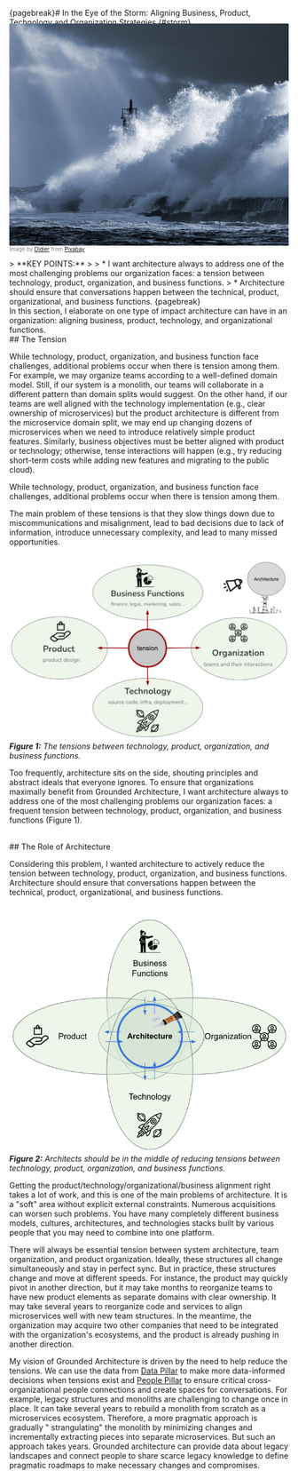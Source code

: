 {pagebreak}# In the Eye of the Storm: Aligning Business, Product, Technology and Organization Strategies {#storm}

<img style="margin-top: -20px; width: 100%; height: 400px; object-fit: cover" 
     src="assets/images/arch/storm-g90b7263c8_1920.jpg">
<div style="font-size: 70%; margin-top: -16px; color: grey; margin-bottom: 12px">
Image by <a href="https://pixabay.com/users/fiquetdidier1-25748628/?utm_source=link-attribution&amp;utm_medium=referral&amp;utm_campaign=image&amp;utm_content=7018311">Didier</a> from <a href="https://pixabay.com//?utm_source=link-attribution&amp;utm_medium=referral&amp;utm_campaign=image&amp;utm_content=7018311">Pixabay</a>
</div>
> **KEY POINTS:**
>
> * I want architecture always to address one of the most challenging problems our organization faces: a tension between technology, product, organization, and business functions.
> * Architecture should ensure that conversations happen between the technical, product, organizational, and business functions. 
{pagebreak}
<br>
In this section, I elaborate on one type of impact architecture can have in an organization: aligning business, product, technology, and organizational functions. 

<br>
## The Tension

While technology, product, organization, and business function face challenges, additional problems occur when there is tension among them. For example, we may organize teams according to a well-defined domain model. Still, if our system is a monolith, our teams will collaborate in a different pattern than domain splits would suggest. On the other hand, if our teams are well aligned with the technology implementation (e.g., clear ownership of microservices) but the product architecture is different from the microservice domain split, we may end up changing dozens of microservices when we need to introduce relatively simple product features. Similarly, business objectives must be better aligned with product or technology; otherwise, tense interactions will happen (e.g., try reducing short-term costs while adding new features and migrating to the public cloud). 

<div class="quote">
While technology, product, organization, and business function face challenges, additional problems occur when there is tension among them.
</div>

The main problem of these tensions is that they slow things down due to miscommunications and misalignment, lead to bad decisions due to lack of information, introduce unnecessary complexity, and lead to many missed opportunities.


![](assets/images/tension.png)
***Figure 1:** The tensions between technology, product, organization, and business functions.*


Too frequently, architecture sits on the side, shouting principles and abstract ideals that everyone ignores. To ensure that organizations maximally benefit from Grounded Architecture, I want architecture always to address one of the most challenging problems our organization faces: a frequent tension between technology, product, organization, and business functions (Figure 1). 


<br>
## The Role of Architecture

Considering this problem, I wanted architecture to actively reduce the tension between technology, product, organization, and business functions. Architecture should ensure that conversations happen between the technical, product, organizational, and business functions.

![](assets/images/tension-architecture.png)
***Figure 2:** Architects should be in the middle of reducing tensions between technology, product, organization, and business functions.*

Getting the product/technology/organizational/business alignment right takes a lot of work, and this is one of the main problems of architecture. It is a "soft" area without explicit external constraints. Numerous acquisitions can worsen such problems. You have many completely different business models, cultures, architectures, and technologies stacks built by various people that you may need to combine into one platform. 

There will always be essential tension between system architecture, team organization, and product organization. Ideally, these structures all change simultaneously and stay in perfect sync. But in practice, these structures change and move at different speeds. For instance, the product may quickly pivot in another direction, but it may take months to reorganize teams to have new product elements as separate domains with clear ownership. It may take several years to reorganize code and services to align microservices well with new team structures. In the meantime, the organization may acquire two other companies that need to be integrated with the organization's ecosystems, and the product is already pushing in another direction.

My vision of Grounded Architecture is driven by the need to help reduce the tensions. We can use the data from [Data Pillar](#data) to make more data-informed decisions when tensions exist and [People Pillar](#people) to ensure critical cross-organizational people connections and create spaces for conversations. For example, legacy structures and monoliths are challenging to change once in place. It can take several years to rebuild a monolith from scratch as a microservices ecosystem. Therefore, a more pragmatic approach is gradually " strangulating" the monolith by minimizing changes and incrementally extracting pieces into separate microservices. But such an approach takes years. Grounded architecture can provide data about legacy landscapes and connect people to share scarce legacy knowledge to define pragmatic roadmaps to make necessary changes and compromises.


